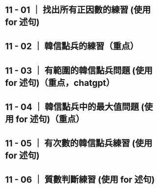 # 11 - 01 ｜ 找出所有正因數的練習 (使用 for 述句)

# 11 - 02 ｜ 韓信點兵的練習（重点）

# 11 - 03 ｜ 有範圍的韓信點兵問題 (使用 for 述句)（重点，chatgpt）

# 11 - 04 ｜ 韓信點兵中的最大值問題 (使用 for 述句)（重点）

# 11 - 05 ｜ 有次數的韓信點兵練習 (使用 for 述句)

# 11 - 06 ｜ 質數判斷練習 (使用 for 述句)

